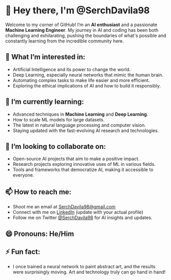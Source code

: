 # 👋 Hey there, I'm @SerchDavila98

Welcome to my corner of GitHub! I’m an **AI enthusiast** and a passionate **Machine Learning Engineer**. My journey in AI and coding has been both challenging and exhilarating, pushing the boundaries of what's possible and constantly learning from the incredible community here.

## 👀 What I’m interested in:
- Artificial Intelligence and its power to change the world.
- Deep Learning, especially neural networks that mimic the human brain.
- Automating complex tasks to make life easier and more efficient.
- Exploring the ethical implications of AI and how to build it responsibly.

## 🌱 I’m currently learning:
- Advanced techniques in **Machine Learning** and **Deep Learning**.
- How to scale ML models for large datasets.
- The latest in natural language processing and computer vision.
- Staying updated with the fast-evolving AI research and technologies.

## 💞️ I’m looking to collaborate on:
- Open-source AI projects that aim to make a positive impact.
- Research projects exploring innovative uses of ML in various fields.
- Tools and frameworks that democratize AI, making it accessible to everyone.

## 📫 How to reach me:
- Shoot me an email at SerchDavila98@gmail.com
- Connect with me on [LinkedIn](https://www.linkedin.com/in/SerchDavila98) (update with your actual profile)
- Follow me on Twitter [@SerchDavila98](https://twitter.com/SerchDavila98) for AI insights and updates.

## 😄 Pronouns: He/Him

## ⚡ Fun fact:
- I once trained a neural network to paint abstract art, and the results were surprisingly moving. Art and technology truly can go hand in hand!

<!---
SerchDavila98/SerchDavila98 is a ✨ special ✨ repository because its `README.md` (this file) appears on your GitHub profile.
You can click the Preview link to take a look at your changes.
--->
